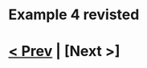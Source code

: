 # Example 4 revisted

# [< Prev](https://github.com/Kevun1/hillsHacksWorkshop/blob/master/pages/example5.md) | [Next >]

